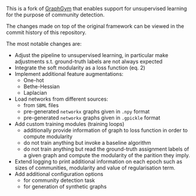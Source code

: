 This is a fork of [GraphGym](https://github.com/snap-stanford/GraphGym) that enables support for unsupervised learning for the purpose of community detection. 

The changes made on top of the original framework can be viewed in the commit history of this repository.

The most notable changes are:

* Adjust the pipeline to unsupervised learning, in particular make adjustments s.t. ground-truth labels are not always expected
* Integrate the soft modularity as a loss function (eq. 2)
* Implement additional feature augmentations:
  - One-hot
  - Bethe-Hessian
  - Laplacian
* Load networks from different sources:
  - from `SBML` files
  - pre-generated `networkx` graphs given in `.npy` format
  - pre-generated `networkx` graphs given in `.gpickle` format
* Add custom training modules (training loops)
  - additionally provide information of graph to loss function in order to compute modularity
  - do not train anything but invoke a baseline algorithm
  - do not train anything but read the ground-truth assignment labels of a given graph and compute the modularity of the parition they imply.
* Extend logging to print additional information on each epoch such as sizes of communities, modularity and value of regularisation term.
* Add additional configuration options
  - for community detection task
  - for generation of synthetic graphs
